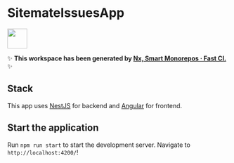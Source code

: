 # SitemateIssuesApp

<a alt="Nx logo" href="https://nx.dev" target="_blank" rel="noreferrer"><img src="https://raw.githubusercontent.com/nrwl/nx/master/images/nx-logo.png" width="45"></a>

✨ **This workspace has been generated by [Nx, Smart Monorepos · Fast CI.](https://nx.dev)** ✨

## Stack

This app uses [NestJS](https://docs.nestjs.com/) for backend and [Angular](https://angular.dev/) for frontend.

## Start the application

Run `npm run start` to start the development server. Navigate to `http://localhost:4200/`!


